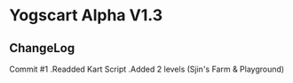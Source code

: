 # Yogscart Alpha V1.3

ChangeLog
----------------------
Commit #1
.Readded Kart Script
.Added 2 levels (Sjin's Farm & Playground)